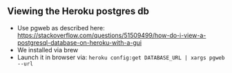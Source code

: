 

## Viewing the Heroku postgres db
- Use pgweb as described here: https://stackoverflow.com/questions/51509499/how-do-i-view-a-postgresql-database-on-heroku-with-a-gui
- We installed via brew
- Launch it in browser via: `heroku config:get DATABASE_URL | xargs pgweb --url`